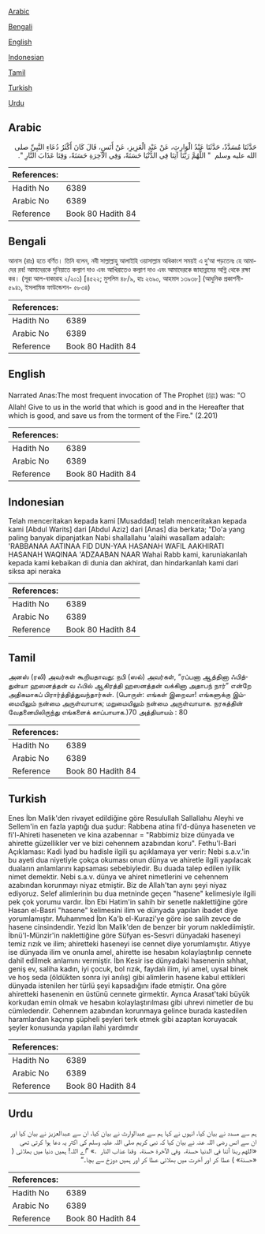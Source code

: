 [Arabic](#arabic)

[Bengali](#bengali)

[English](#english)

[Indonesian](#indonesian)

[Tamil](#tamil)

[Turkish](#turkish)

[Urdu](#urdu)

## Arabic


<div dir="rtl" lang="ar" style={{fontSize:'larger',backgroundColor:'#f8f9fa',padding:20}}>
حَدَّثَنَا مُسَدَّدٌ، حَدَّثَنَا عَبْدُ الْوَارِثِ، عَنْ عَبْدِ الْعَزِيزِ، عَنْ أَنَسٍ، قَالَ كَانَ أَكْثَرُ دُعَاءِ النَّبِيِّ صلى الله عليه وسلم ‏ "‏ اللَّهُمَّ رَبَّنَا آتِنَا فِي الدُّنْيَا حَسَنَةً، وَفِي الآخِرَةِ حَسَنَةً، وَقِنَا عَذَابَ النَّارِ ‏"‏‏.‏
</div>
<div style={{backgroundColor:'#f8f9fa',padding:20, marginBottom: 10}}><table> <thead> <tr> <th>References:</th> <th></th> </tr> </thead> <tbody><tr><td>Hadith No</td><td>6389</td></tr><tr><td>Arabic No</td><td>6389</td></tr><tr><td>Reference</td><td>Book 80 Hadith 84</td></tr></tbody></table></div>

## Bengali


<div dir="ltr" lang="bn" style={{fontSize:'larger',backgroundColor:'#f8f9fa',padding:20}}>
আনাস (রাঃ) হতে বর্ণিত। তিনি বলেন, নবী সাল্লাল্লাহু আলাইহি ওয়াসাল্লাম অধিকাংশ সময়ই এ দু‘আ পড়তেনঃ হে আমাদের রব! আমাদেরকে দুনিয়াতে কল্যাণ দাও এবং আখিরাতেও কল্যাণ দাও এবং আমাদেরকে জাহান্নামের অগ্নি থেকে রক্ষা কর। (সূরা আল-বাকারাহ ২/২০১) [৪৫২২; মুসলিম ৪৮/৯, হাঃ ২৬৯০, আহমাদ ১৩৯৩৮] (আধুনিক প্রকাশনী- ৫৯৪১, ইসলামিক ফাউন্ডেশন- ৫৮৩৪)
</div>
<div style={{backgroundColor:'#f8f9fa',padding:20, marginBottom: 10}}><table> <thead> <tr> <th>References:</th> <th></th> </tr> </thead> <tbody><tr><td>Hadith No</td><td>6389</td></tr><tr><td>Arabic No</td><td>6389</td></tr><tr><td>Reference</td><td>Book 80 Hadith 84</td></tr></tbody></table></div>

## English


<div dir="ltr" lang="en" style={{fontSize:'larger',backgroundColor:'#f8f9fa',padding:20}}>
Narrated Anas:The most frequent invocation of The Prophet (ﷺ) was: "O Allah! Give to us in the world that which is good and in the Hereafter that which is good, and save us from the torment of the Fire." (2.201)
</div>
<div style={{backgroundColor:'#f8f9fa',padding:20, marginBottom: 10}}><table> <thead> <tr> <th>References:</th> <th></th> </tr> </thead> <tbody><tr><td>Hadith No</td><td>6389</td></tr><tr><td>Arabic No</td><td>6389</td></tr><tr><td>Reference</td><td>Book 80 Hadith 84</td></tr></tbody></table></div>

## Indonesian


<div dir="ltr" lang="id" style={{fontSize:'larger',backgroundColor:'#f8f9fa',padding:20}}>
Telah menceritakan kepada kami [Musaddad] telah menceritakan kepada kami [Abdul Warits] dari [Abdul Aziz] dari [Anas] dia berkata; "Do'a yang paling banyak dipanjatkan Nabi shallallahu 'alaihi wasallam adalah: 'RABBANAA AATINAA FID DUN-YAA HASANAH WAFIL AAKHIRATI HASANAH WAQINAA 'ADZAABAN NAAR Wahai Rabb kami, karuniakanlah kepada kami kebaikan di dunia dan akhirat, dan hindarkanlah kami dari siksa api neraka
</div>
<div style={{backgroundColor:'#f8f9fa',padding:20, marginBottom: 10}}><table> <thead> <tr> <th>References:</th> <th></th> </tr> </thead> <tbody><tr><td>Hadith No</td><td>6389</td></tr><tr><td>Arabic No</td><td>6389</td></tr><tr><td>Reference</td><td>Book 80 Hadith 84</td></tr></tbody></table></div>

## Tamil


<div dir="ltr" lang="ta" style={{fontSize:'larger',backgroundColor:'#f8f9fa',padding:20}}>
அனஸ் (ரலி) அவர்கள் கூறியதாவது: நபி (ஸல்) அவர்கள், “ரப்பனா ஆத்தினா ஃபித்துன்யா ஹஸனத்தன் வ ஃபில் ஆகிரத்தி ஹஸனத்தன் வக்கினா அதாபந் நார்” என்றே அதிகமாகப் பிரார்த்தித்துவந்தார்கள். (பொருள்: எங்கள் இறைவா! எங்களுக்கு இம்மையிலும் நன்மை அருள்வாயாக; மறுமையிலும் நன்மை அருள்வாயாக. நரகத்தின் வேதனையிலிருந்து எங்களைக் காப்பாயாக.)70 அத்தியாயம் : 80
</div>
<div style={{backgroundColor:'#f8f9fa',padding:20, marginBottom: 10}}><table> <thead> <tr> <th>References:</th> <th></th> </tr> </thead> <tbody><tr><td>Hadith No</td><td>6389</td></tr><tr><td>Arabic No</td><td>6389</td></tr><tr><td>Reference</td><td>Book 80 Hadith 84</td></tr></tbody></table></div>

## Turkish


<div dir="ltr" lang="tr" style={{fontSize:'larger',backgroundColor:'#f8f9fa',padding:20}}>
Enes İbn Malik'den rivayet edildiğine göre Resulullah Sallallahu Aleyhi ve Sellem'in en fazla yaptığı dua şudur: Rabbena atina fi'd-dünya haseneten ve fi'l-Ahireti haseneten ve kina azabennar = "Rabbimiz bize dünyada ve ahirette güzellikler ver ve bizi cehennem azabından koru". Fethu'l-Bari Açıklaması: Kadi İyad bu hadisle ilgili şu açıklamaya yer verir: Nebi s.a.v.'in bu ayeti dua niyetiyle çokça okuması onun dünya ve ahiretle ilgili yapılacak duaların anlamlarını kapsaması sebebiyledir. Bu duada talep edilen iyilik nimet demektir. Nebi s.a.v. dünya ve ahiret nimetlerini ve cehennem azabından korunmayı niyaz etmiştir. Biz de Allah'tan aynı şeyi niyaz ediyoruz. Selef alimlerinin bu dua metninde geçen "hasene" kelimesiyle ilgili pek çok yorumu vardır. İbn Ebi Hatim'in sahih bir senetle naklettiğine göre Hasan el-Basri "hasene" kelimesini ilim ve dünyada yapılan ibadet diye yorumlamıştır. Muhammed İbn Ka'b el-Kurazi'ye göre ise salih zevce de hasene cinsindendir. Yezid İbn Malik'den de benzer bir yorum naklediimiştir. İbnü'l-Münzir'in naklettiğine göre Süfyan es-Sesvri dünyadaki haseneyi temiz rızık ve ilim; ahiretteki haseneyi ise cennet diye yorumlamıştır. Atiyye ise dünyada ilim ve onunla amel, ahirette ise hesabın kolaylaştırılıp cennete dahil edilmek anlamını vermiştir. İbn Kesir ise dünyadaki hasenenin sıhhat, geniş ev, saliha kadın, iyi çocuk, bol rızık, faydalı ilim, iyi amel, uysal binek ve hoş seda (öldükten sonra iyi anılış) gibi alimlerin hasene kabul ettikleri dünyada istenilen her türlü şeyi kapsadığını ifade etmiştir. Ona göre ahiretteki hasenenin en üstünü cennete girmektir. Ayrıca Arasat'taki büyük korkudan emin olmak ve hesabın kolaylaştırılması gibi uhrevi nimetler de bu cümledendir. Cehennem azabından korunmaya gelince burada kastedilen haramlardan kaçınıp şüpheli şeyleri terk etmek gibi azaptan koruyacak şeyler konusunda yapılan ilahi yardımdır
</div>
<div style={{backgroundColor:'#f8f9fa',padding:20, marginBottom: 10}}><table> <thead> <tr> <th>References:</th> <th></th> </tr> </thead> <tbody><tr><td>Hadith No</td><td>6389</td></tr><tr><td>Arabic No</td><td>6389</td></tr><tr><td>Reference</td><td>Book 80 Hadith 84</td></tr></tbody></table></div>

## Urdu


<div dir="rtl" lang="ur" style={{fontSize:'larger',backgroundColor:'#f8f9fa',padding:20}}>
ہم سے مسدد نے بیان کیا، انہوں نے کہا ہم سے عبدالوارث نے بیان کیا، ان سے عبدالعزیز نے بیان کیا اور ان سے انس رضی اللہ عنہ نے بیان کیا کہ نبی کریم صلی اللہ علیہ وسلم کی اکثر یہ دعا ہوا کرتی تھی «اللهم ربنا آتنا في الدنيا حسنة،‏‏‏‏ ‏‏‏‏ وفي الآخرة حسنة،‏‏‏‏ ‏‏‏‏ وقنا عذاب النار ‏ ‏‏.‏» ”اے اللہ! ہمیں دنیا میں بھلائی ( «حسنة» ) عطا کر اور آخرت میں بھلائی عطا کر اور ہمیں دوزخ سے بچا۔“
</div>
<div style={{backgroundColor:'#f8f9fa',padding:20, marginBottom: 10}}><table> <thead> <tr> <th>References:</th> <th></th> </tr> </thead> <tbody><tr><td>Hadith No</td><td>6389</td></tr><tr><td>Arabic No</td><td>6389</td></tr><tr><td>Reference</td><td>Book 80 Hadith 84</td></tr></tbody></table></div>